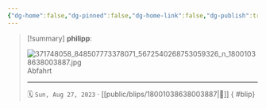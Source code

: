 ```yaml
---
{"dg-home":false,"dg-pinned":false,"dg-home-link":false,"dg-publish":true,"tags":["dgblip"],"disabled rules":["yaml-title","yaml-title-alias","file-name-heading"],"title":"philipp on instagram @ 2023-08-27","created-date":"2023-08-27T09:28:00","updated-date":"2025-05-02T17:43:08","dg-path":"blips/18001038638003887.md","permalink":"/blips/18001038638003887/","dgPassFrontmatter":true}
---
```


> [!summary] **philipp**:
>
> ![371748058_848507773378071_5672540268753059326_n_18001038638003887.jpg](/img/user/attachments/371748058_848507773378071_5672540268753059326_n_18001038638003887.jpg)
> Abfahrt
> - - -
>
> 🗓️ `Sun, Aug 27, 2023` · [[public/blips/18001038638003887\|🔗]]
{ #blip}

